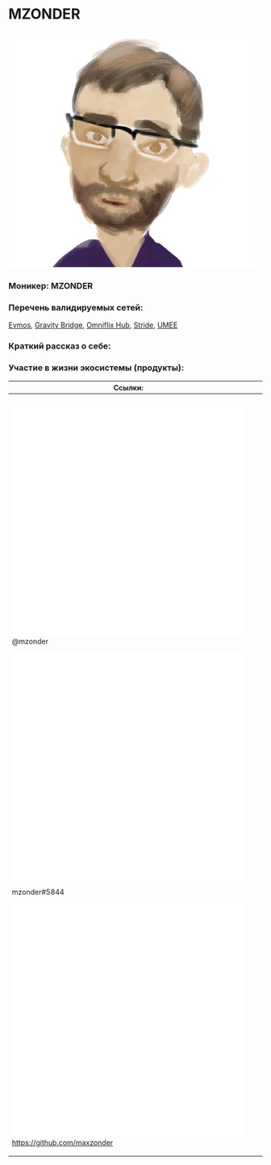 # MZONDER

<img src="../../.gitbook/assets/image (3).png" alt="" data-size="original">

### **Моникер:** MZONDER

### **Перечень валидируемых сетей:**

[Evmos](../../cosmobook/evmos.md), [Gravity Bridge](../../cosmobook/gravity-bridge.md), [Omniflix Hub](../../cosmobook/omniflix.md), [Stride](../../readme/stride.md), [UMEE](../../readme/umee.md)

### **Краткий рассказ о себе:**



### **Участие в жизни экосистемы (продукты):**



<table><thead><tr><th>Ссылки:</th><th data-hidden></th><th data-hidden></th></tr></thead><tbody><tr><td><p><img src="../../.gitbook/assets/icons8-телеграмма-app-480 (4).png" alt="" data-size="line"> @mzonder</p><p><img src="../../.gitbook/assets/icons8-discord-500.png" alt="" data-size="line"> mzonder#5844</p><p><img src="../../.gitbook/assets/icons8-github-480 (5).png" alt="" data-size="line"> <a href="https://github.com/maxzonder">https://github.com/maxzonder</a></p></td><td></td><td></td></tr></tbody></table>

